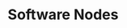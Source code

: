 ---
title: Software Nodes
position: 1.1
type: 
description: Software in Technopedia is represented by six nodes. You can query individual nodes or you can use relationships to get data from all the software nodes in one query. The software product is a good starting point when you want to start with a product name reference and then build out your query to the other nodes.
content_markdown: |-
  The following query returns software releases by release name:  
    
  `MATCH (a:SOFTWARE_RELEASE) RETURN a.release`
  {: .info}

  
  Use a combination of the software nodes with relationships to query software data in Technopedia. 
  The following diagram shows the software nodes, manufacturer node, and relationships.
  <br>
  ![API Image](/images/node_ex.png){:class="img-responsive"} <br> 

  <br>
  Software is classified by the following nodes:
    * Software Product
    * Software Version
    * Software Version Group
    * Software Major Version
    * Software Edition
    * Software Release
    <br>
 
  #### Query Examples <br>
    
  To use the MATCH statements in the following examples, you append the MATCH statement to the following tql endpoint and make a GET request from a API client or use cURL.
  <br>
  `https://v6-1.technopedia.com/tql?q=<MATCH Statement>`
left_code_blocks:
  - code_block: |
      MATCH (n:SOFTWARE_PRODUCT)<-[:HAS_A]-(b:SOFTWARE_VERSION)<-[:HAS_A]-(x:SOFTWARE_RELEASE)-[:HAS_A]->(y:SOFTWARE_EDITION) RETURN n.product, b.version, y.edition LIMIT 5

      RESPONSE SAMPLE

      {
        "results": [
            {
                
                "b.version": "4.0",
                "n.product": "Windows NT",
                "y.edition": "Server"
            },
            {
                "b.version": "4.0",
                "n.product": "Windows NT",
                "y.edition": "Server"
            },
            {
                "b.version": "4.0",
                "n.product": "Windows NT",
                "y.edition": "Server"
            },
            {
                "b.version": "3.5",
                "n.product": "Windows NT",
                "y.edition": "Server"
            },
            {
                "b.version": "3.51",
                "n.product": "Windows NT",
                "y.edition": "Server"
            }
        ]
      {  


    title: Example one
    language: javascript
  - code_block: >-
      MATCH (s:SOFTWARE_PRODUCT) 
      WHERE s.product CONTAINS "Vagrant Manager" 
      RETURN s
      
      
      RESPONSE SAMPLE

      {
        "results": [
            {
                "s.alias": null,
                "s.component": null,
                "s.created_at": "2017-08-23 14:23:31",
                "s.desupported_flag": null,
                "s.discontinued_flag": null,
                "s.family": null,
                "s.is_suite": "FALSE",
                "s.modified_at": "2017-12-18 16:44:19",
                "s.product": "Vagrant Manager for OS X",
                "s.technopedia_id": "895b9a9f-4484-437e-a8ba-528fc4ed6c70",
                "s.url": "https://github.com/lanayotech/vagrant-manager"
            },
            {
                "s.alias": null,
                "s.component": null,
                "s.created_at": "2017-08-23 14:23:57",
                "s.desupported_flag": null,
                "s.discontinued_flag": null,
                "s.family": null,
                "s.is_suite": "FALSE",
                "s.modified_at": "2017-08-23 18:30:03",
                "s.product": "Vagrant Manager",
                "s.technopedia_id": "db156f02-ba82-4c3b-bd68-d5eb29372c40",
                "s.url": "http://vagrantmanager.com/windows/"
            }
        ]
      {  

    title: Example 2
    language: javascript
  - code_block: |-
      MATCH (s:SOFTWARE_PRODUCT)-[:BELONGS_TO]->(cat2:CATEGORY_2) 
      WHERE s.product CONTAINS "Tools" 
      RETURN s.product, cat2.label LIMIT 5

      RESPONSE SAMPLE

      {
        "results": [
            {
                "cat2.label": "Accounting",
                "s.product": "Estate Planning Tools"
            },
            {
                "cat2.label": "PIM & Contact Managers",
                "s.product": "FaxTools eXPert"
            },
            {
                "cat2.label": "PIM & Contact Managers",
                "s.product": "Password Recovery Tools"
            },
            {
                "cat2.label": "PIM & Contact Managers",
                "s.product": "OutlookTools"
            },
            {
                "cat2.label": "PIM & Contact Managers",
                "s.product": "Java Calendar Tools"
            }
       ]
      {  

    title: Example three
    language: javascript

  - code_block: |-
      MATCH (s:SOFTWARE_PRODUCT)-[:BELONGS_TO]->(cat2:CATEGORY_2)-[:BELONGS_TO]->(cat1:CATEGORY_1)-[:BELONGS_TO]->(catgrp:CATEGORY_GROUP) 
      WHERE s.product CONTAINS "Tools" RETURN s.product, cat1.label, cat2.label, catgrp.label 
      LIMIT 5

      RESPONSE SAMPLE

      {
        "results": [
            {
                "cat1.label": "Product Lifecycle Management (PLM)",
                "cat2.label": "Product Data Management",
                "catgrp.label": "Business Applications",
                "s.product": "Service Desk Knowledge Tools"
            },
            {
                "cat1.label": "Product Lifecycle Management (PLM)",
                "cat2.label": "Product Data Management",
                "catgrp.label": "Business Applications",
                "s.product": "ServicePlus Knowledge Tools"
            },
            {
                "cat1.label": "Product Lifecycle Management (PLM)",
                "cat2.label": "Product Data Management",
                "catgrp.label": "Business Applications",
                "s.product": "Service Desk Knowledge Tools"
            },
            {
                "cat1.label": "Product Lifecycle Management (PLM)",
                "cat2.label": "Product Data Management",
                "catgrp.label": "Business Applications",
                "s.product": "JTB CAD Automation Tools"
            },
            {
                "cat1.label": "Manufacturing Resource Planning (MRP)",
                "cat2.label": "Plant/Shop Control",
                "catgrp.label": "Business Applications",
                "s.product": "PowerTools"
            }      
        ]
      {  

    title: Example four
    language: javascript

  - code_block: |-
      MATCH (n:SOFTWARE_RELEASE)-[:HAS_A]->(r:SOFTWARE_VERSION)-[:HAS_A]->(k:SOFTWARE_PRODUCT) 
      RETURN n, r, k 
      LIMIT 1

      RESPONSE SAMPLE

      {
        "results": [
            {
                "k.alias": null,
                "k.component": null,
                "k.created_at": "2008-03-25 22:07:06",
                "k.desupported_flag": null,
                "k.discontinued_flag": null,
                "k.family": "Windows Live",
                "k.is_suite": "FALSE",
                "k.modified_at": "2011-03-21 17:47:50",
                "k.product": "ID Web Authentication Software Development Kit (SDK)",
                "k.technopedia_id": "359e53c0-6cda-4e3b-aaa1-2b05537ca718",
                "k.url": "http://www.microsoft.com/Downloads/details.aspx?familyid=E565FC92-D5F6-4F5F-8713-4DD1C90DE19F&displaylang=en",
                "n.created_at": "2010-01-08 21:17:49",
                "n.desupported_flag": null,
                "n.discontinued_flag": null,
                "n.modified_at": "2014-04-01 14:52:04",
                "n.technopedia_id": "4aa33382-7a99-4210-8e71-7b7680879acd",
                "n.url": null,
                "r.created_at": "2010-01-08 21:04:11",
                "r.desupported_flag": null,
                "r.modified_at": "2012-05-17 18:24:50",
                "r.order": "1",
                "r.patch_level": null,
                "r.technopedia_id": "154568f0-d0b3-4afd-9a4d-079dfc4ebe69",
                "r.version": "1.0"
            }
        ]
      {  

    title: Example five
    language: javascript
  - code_block: |-
      MATCH (sp:SOFTWARE_PRODUCT)<-[:HAS_A]-(se:SOFTWARE_EDITION)<-[:HAS_A]-(srelease:SOFTWARE_RELEASE) 
      RETURN sp.product, se.edition, srelease.technopedia_id 
      LIMIT 5

      RESPONSE SAMPLE

      {
        "results": [
            {
                "se.edition": "Server",
                "sp.product": "Windows NT",
                "srelease.technopedia_id": "6f5a33e3-0cc4-4a39-90b4-4ca8c2d1e488"
            },
            {
                "se.edition": "Server",
                "sp.product": "Windows NT",
                "srelease.technopedia_id": "42ec9c15-6fda-4ec4-97dd-a89d454c35a7"
            },
            {
                "se.edition": "Server",
                "sp.product": "Windows NT",
                "srelease.technopedia_id": "cdb759aa-4ce7-49cf-b8ee-5a9c9f441d59"
            },
            {
                "se.edition": "Server",
                "sp.product": "Windows NT",
                "srelease.technopedia_id": "5cdfbb2e-611f-4f50-abf1-26e7eee235f0"
            },
            {
                "se.edition": "Server",
                "sp.product": "Windows NT",
                "srelease.technopedia_id": "9848e1a2-0116-4b62-91da-ee681da8ad1a"
            }
        ]
      {  

    title: Example six
    language: javascript  

  - code_block: |-
      curl -G -H "Authorization: Bearer b93477a9-057b-4878-a16b93477a9-057b-4878-a16f-d7f7d1f27a7af-d7f7d1f27a7a" "https://v6.technopedia.com/tql" --data-urlencode' "q=MATCH (h:SOFTWARE_PRODUCT) RETURN h.product"

      
    title: cURL
    language: bash
right_code_blocks:
  - code_block: |2
      Software consists of the following nodes:

      * SOFTWARE_PRODUCT
      * SOFTWARE_VERSION
      * SOFTWARE_VERSION_GROUP
      * SOFTWARE_MAJOR_VERSION
      * SOFTWARE_EDITION
      * SOFTWARE_RELEASE

      Query specific software data by using the individual nodes, or use relationships to connect nodes.      

    title: Software Nodes
    language: bash
  - code_block: |2-
      SOFTWARE NODES RELATIONSHIPS

      (SOFTWARE_PRODUCT)<-[:HAS_A]-(SOFTWARE_EDITION)

      (SOFTWARE_RELEASE)-[:HAS_A]->(SOFTWARE_EDITION)

      (MANUFACTURER)<-[:HAS_A]-(SOFTWARE_PRODUCT)

      (SOFTWARE_VERSION)<-[:HAS_A]-(SOFTWARE_RELEASE)

      (SOFTWARE_VERSION)-[:HAS_A]->(SOFTWARE_VERSION_GROUP)

      (SOFTWARE_VERSION)-[:HAS_A]->(SOFTWARE_MAJOR VERSION)

      (SOFTWARE_RELEASE)-[:HAS_A]->(SUPPORT_STAGE)

      (SOFTWARE_RELEASE)-[:HAS_A]->(SOFTWARE_EDITION)-[:HAS_A]->(SUPPORT_POLICY)

      (SOFTWARE_RELEASE)-[:HAS_A]->(COMPATIBLE_PLATFORM)

      (SOFTWARE_RELEASE)-[:HAS_A]->(CERTIFICATION)

      



    title: Software Nodes Relationships
    language: bash
---